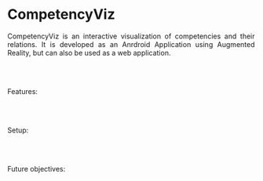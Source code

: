 # CompetencyViz
<p align="justify">
CompetencyViz is an interactive visualization of competencies and their relations.
It is developed as an Anrdroid Application using Augmented Reality, but can also be 
used as a web application.

<br><br>

Features:

<br><br>

Setup:

<br><br>
  
Future objectives: